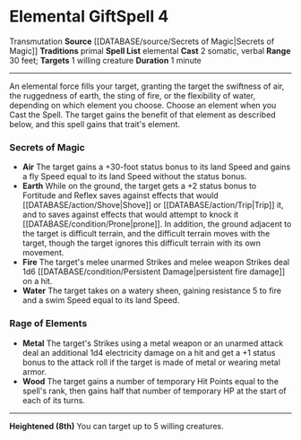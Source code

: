 ﻿---
actions: '[two-actions]'
component:
- Somatic
- Verbal
duration: 1 minute
heighten: 8th
heighten_level: 4, 8
id: '904'
level: '4'
name: Elemental Gift
range: 30 feet
rarity: Common
school: Transmutation
source: '[[DATABASE/source/Secrets of Magic|Secrets of Magic]]'
target: 1 willing creature
tradition:
- Primal
- Elemental
trait:
- '[[DATABASE/trait/Transmutation|Transmutation]]'
type: Spell

---
# Elemental Gift<span class="item-type">Spell 4</span>

<span class="item-trait">Transmutation</span>
**Source** [[DATABASE/source/Secrets of Magic|Secrets of Magic]] 
**Traditions** primal
**Spell List** elemental
**Cast** <span class="action-icon">2</span> somatic, verbal
**Range** 30 feet; **Targets** 1 willing creature
**Duration** 1 minute

---
An elemental force fills your target, granting the target the swiftness of air, the ruggedness of earth, the sting of fire, or the flexibility of water, depending on which element you choose. Choose an element when you Cast the Spell. The target gains the benefit of that element as described below, and this spell gains that trait's element.

### Secrets of Magic

* **Air** The target gains a +30-foot status bonus to its land Speed and gains a fly Speed equal to its land Speed without the status bonus.
* **Earth** While on the ground, the target gets a +2 status bonus to Fortitude and Reflex saves against effects that would [[DATABASE/action/Shove|Shove]] or [[DATABASE/action/Trip|Trip]] it, and to saves against effects that would attempt to knock it [[DATABASE/condition/Prone|prone]]. In addition, the ground adjacent to the target is difficult terrain, and the difficult terrain moves with the target, though the target ignores this difficult terrain with its own movement.
* **Fire** The target's melee unarmed Strikes and melee weapon Strikes deal 1d6 [[DATABASE/condition/Persistent Damage|persistent fire damage]] on a hit.
* **Water** The target takes on a watery sheen, gaining resistance 5 to fire and a swim Speed equal to its land Speed.

### Rage of Elements

* **Metal** The target's Strikes using a metal weapon or an unarmed attack deal an additional 1d4 electricity damage on a hit and get a +1 status bonus to the attack roll if the target is made of metal or wearing metal armor.
* **Wood** The target gains a number of temporary Hit Points equal to the spell's rank, then gains half that number of temporary HP at the start of each of its turns.

---
**Heightened (8th)** You can target up to 5 willing creatures.